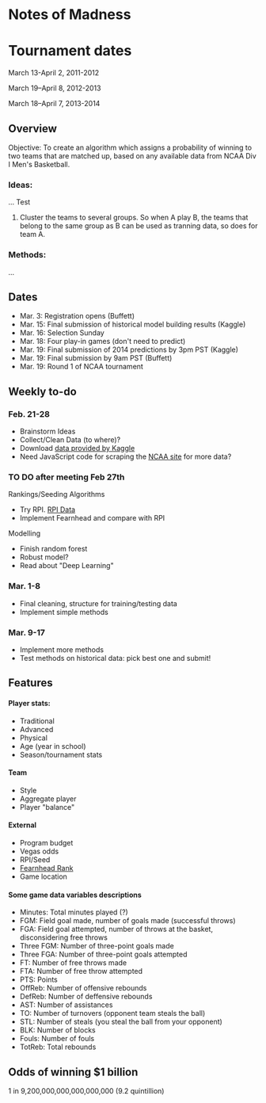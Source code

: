 Notes of Madness
================

# Tournament dates	
March 13-April 2, 2011-2012

March 19–April 8, 2012-2013

March 18–April 7, 2013-2014

Overview
--------
Objective: To create an algorithm which assigns a probability of winning to two teams that are matched up, based on any available data from NCAA Div I Men's Basketball.

### Ideas:
...
Test

1. Cluster the teams to several groups. So when A play B, the teams that belong to the same group as B can be used as tranning data, so does for team A.

### Methods:
...


Dates
--------

- Mar. 3: Registration opens (Buffett)
- Mar. 15: Final submission of historical model building results (Kaggle)
- Mar. 16: Selection Sunday
- Mar. 18: Four play-in games (don't need to predict)
- Mar. 19: Final submission of 2014 predictions by 3pm PST (Kaggle)
- Mar. 19: Final submission by 9am PST (Buffett)
- Mar. 19: Round 1 of NCAA tournament

Weekly to-do
------------

### Feb. 21-28
- Brainstorm Ideas
- Collect/Clean Data (to where)? 
- Download [data provided by Kaggle](http://www.kaggle.com/c/march-machine-learning-mania/data)
- Need JavaScript code for scraping the [NCAA site](http://stats.ncaa.org/team/inst_team_list) for more data?

### TO DO after meeting Feb 27th
Rankings/Seeding Algorithms
- Try RPI. [RPI Data](http://www.teamrankings.com/ncb/rpi/)
- Implement Fearnhead and compare with RPI

Modelling
- Finish random forest
- Robust model?
- Read about "Deep Learning"


### Mar. 1-8
- Final cleaning, structure for training/testing data
- Implement simple methods

### Mar. 9-17
- Implement more methods
- Test methods on historical data: pick best one and submit!

Features
-------------

#### Player stats:
- Traditional
- Advanced
- Physical
- Age (year in school)
- Season/tournament stats

#### Team
- Style
- Aggregate player
- Player "balance"

#### External
- Program budget
- Vegas odds
- RPI/Seed
- [Fearnhead Rank](http://www.maths.lancs.ac.uk/~fearnhea/Basketball.html)
- Game location


#### Some game data variables descriptions
- Minutes: Total minutes played (?)
- FGM: Field goal made, number of goals made (successful throws)
- FGA: Field goal attempted, number of throws at the basket, disconsidering free throws
- Three FGM: Number of three-point goals made
- Three FGA: Number of three-point goals attempted
- FT: Number of free throws made
- FTA: Number of free throw attempted
- PTS: Points
- OffReb: Number of offensive rebounds
- DefReb: Number of deffensive rebounds
- AST: Number of assistances
- TO: Number of turnovers (opponent team steals the ball)
- STL: Number of steals (you steal the ball from your opponent)
- BLK: Number of blocks
- Fouls: Number of fouls
- TotReb: Total rebounds

Odds of winning $1 billion
--------------------------

1 in 9,200,000,000,000,000,000 (9.2 quintillion)
